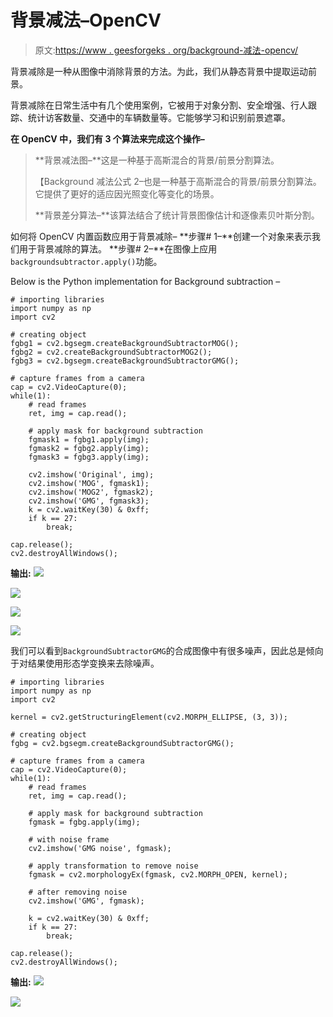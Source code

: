 # 背景减法–OpenCV

> 原文:[https://www . geesforgeks . org/background-减法-opencv/](https://www.geeksforgeeks.org/background-subtraction-opencv/)

背景减除是一种从图像中消除背景的方法。为此，我们从静态背景中提取运动前景。

背景减除在日常生活中有几个使用案例，它被用于对象分割、安全增强、行人跟踪、统计访客数量、交通中的车辆数量等。它能够学习和识别前景遮罩。

**在 OpenCV 中，我们有 3 个算法来完成这个操作–**

> **背景减法图–**这是一种基于高斯混合的背景/前景分割算法。
> 
> 【Background 减法公式 2–也是一种基于高斯混合的背景/前景分割算法。它提供了更好的适应因光照变化等变化的场景。
> 
> **背景差分算法–**该算法结合了统计背景图像估计和逐像素贝叶斯分割。

如何将 OpenCV 内置函数应用于背景减除–
**步骤# 1–**创建一个对象来表示我们用于背景减除的算法。
**步骤# 2–**在图像上应用`backgroundsubtractor.apply()`功能。

Below is the Python implementation for Background subtraction –

```
# importing libraries
import numpy as np
import cv2

# creating object
fgbg1 = cv2.bgsegm.createBackgroundSubtractorMOG();   
fgbg2 = cv2.createBackgroundSubtractorMOG2();
fgbg3 = cv2.bgsegm.createBackgroundSubtractorGMG();

# capture frames from a camera 
cap = cv2.VideoCapture(0);
while(1):
    # read frames
    ret, img = cap.read();

    # apply mask for background subtraction
    fgmask1 = fgbg1.apply(img);
    fgmask2 = fgbg2.apply(img);
    fgmask3 = fgbg3.apply(img);

    cv2.imshow('Original', img);
    cv2.imshow('MOG', fgmask1);
    cv2.imshow('MOG2', fgmask2);
    cv2.imshow('GMG', fgmask3);
    k = cv2.waitKey(30) & 0xff;
    if k == 27:
        break;

cap.release();
cv2.destroyAllWindows();
```

**输出:**
![](img/591b581886547edc65e80e3d6b5b209e.png)

![](img/ddd6877696924c69c226588303eae152.png)

![](img/4e47780b0c31e38c39d95467ff6ad49e.png)

![](img/7115768d3b3968c41c90e8997310fede.png)

我们可以看到`BackgroundSubtractorGMG`的合成图像中有很多噪声，因此总是倾向于对结果使用形态学变换来去除噪声。

```
# importing libraries
import numpy as np
import cv2

kernel = cv2.getStructuringElement(cv2.MORPH_ELLIPSE, (3, 3));

# creating object
fgbg = cv2.bgsegm.createBackgroundSubtractorGMG();

# capture frames from a camera 
cap = cv2.VideoCapture(0);
while(1):
    # read frames
    ret, img = cap.read();

    # apply mask for background subtraction
    fgmask = fgbg.apply(img);

    # with noise frame
    cv2.imshow('GMG noise', fgmask);

    # apply transformation to remove noise
    fgmask = cv2.morphologyEx(fgmask, cv2.MORPH_OPEN, kernel);

    # after removing noise
    cv2.imshow('GMG', fgmask);

    k = cv2.waitKey(30) & 0xff;
    if k == 27:
        break;

cap.release();
cv2.destroyAllWindows();
```

**输出:**
![](img/1b1098037f2e222dcb72b6f4feee8e84.png)

![](img/23ad1c91dd8d778c9a6be4cc4b02a2d2.png)